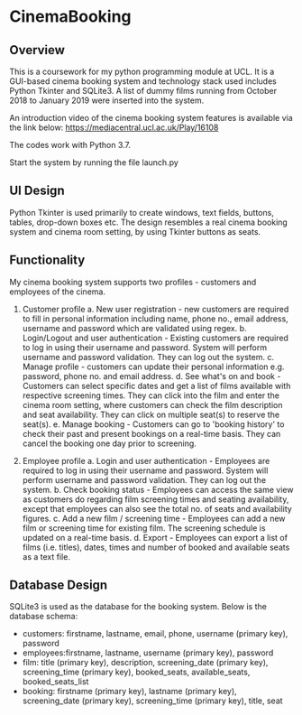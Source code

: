# CinemaBooking

## Overview
This is a coursework for my python programming module at UCL. It is a GUI-based cinema booking system and technology stack used includes Python Tkinter and SQLite3. A list of dummy films running from October 2018 to January 2019 were inserted into the system.

An introduction video of the cinema booking system features is available via the link below:
https://mediacentral.ucl.ac.uk/Play/16108

The codes work with Python 3.7.

Start the system by running the file launch.py

## UI Design
Python Tkinter is used primarily to create windows, text fields, buttons, tables, drop-down boxes etc. The design resembles a real cinema booking system and cinema room setting, by using Tkinter buttons as seats.

## Functionality
My cinema booking system supports two profiles - customers and employees of the cinema. 
1. Customer profile
a. New user registration - new customers are required to fill in personal information including name, phone no., email address, username and password which are validated using regex. 
b. Login/Logout and user authentication - Existing customers are required to log in using their username and password. System will perform username and password validation. They can log out the system.
c. Manage profile - customers can update their personal information e.g. password, phone no. and email address.
d. See what's on and book - Customers can select specific dates and get a list of films available with respective screening times. They can click into the film and enter the cinema room setting, where customers can check the film description and seat availability. They can click on multiple seat(s) to reserve the seat(s).
e. Manage booking - Customers can go to 'booking history' to check their past and present bookings on a real-time basis. They can cancel the booking one day prior to screening.

2. Employee profile
a. Login and user authentication - Employees are required to log in using their username and password. System will perform username and password validation. They can log out the system.
b. Check booking status - Employees can access the same view as customers do regarding film screening times and seating availability, except that employees can also see the total no. of seats and availability figures.
c. Add a new film / screening time - Employees can add a new film or screening time for existing film. The screening schedule is updated on a real-time basis.
d. Export - Employees can export a list of films (i.e. titles), dates, times and number of booked and available seats as a text file.

## Database Design
SQLite3 is used as the database for the booking system. Below is the database schema:
- customers: firstname, lastname, email, phone, username (primary key), password
- employees:firstname, lastname, username (primary key), password
- film: title (primary key), description, screening_date (primary key), screening_time (primary key), booked_seats, available_seats, booked_seats_list 
- booking: firstname (primary key), lastname (primary key), screening_date (primary key), screening_time (primary key), title, seat

